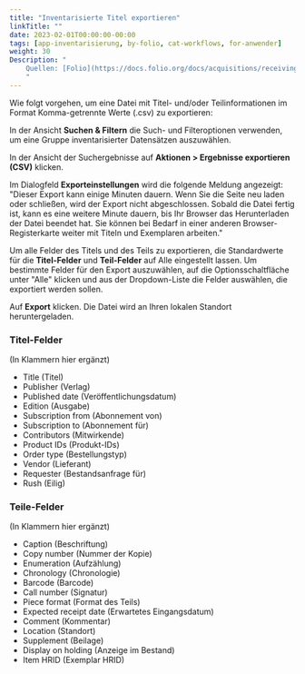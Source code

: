 ```yaml
---
title: "Inventarisierte Titel exportieren"
linkTitle: ""
date: 2023-02-01T00:00:00-00:00
tags: [app-inventarisierung, by-folio, cat-workflows, for-anwender]
weight: 30
Description: "
    Quellen: [Folio](https://docs.folio.org/docs/acquisitions/receiving/#exporting-search-results) & [GBV](https://info.gbv.de/display/FOLIOGBVEXTERN/Folio:+Inventarisierte+Titel+exportieren)
    "
---
```


Wie folgt vorgehen, um eine Datei mit Titel- und/oder Teilinformationen im Format Komma-getrennte Werte (.csv) zu exportieren:

In der Ansicht **Suchen & Filtern** die Such- und Filteroptionen verwenden, um eine Gruppe inventarisierter Datensätzen auszuwählen.

In der Ansicht der Suchergebnisse auf **Aktionen > Ergebnisse exportieren (CSV)** klicken.

Im Dialogfeld **Exporteinstellungen** wird die folgende Meldung angezeigt: "Dieser Export kann einige Minuten dauern. Wenn Sie die Seite neu laden oder schließen, wird der Export nicht abgeschlossen. Sobald die Datei fertig ist, kann es eine weitere Minute dauern, bis Ihr Browser das Herunterladen der Datei beendet hat. Sie können bei Bedarf in einer anderen Browser-Registerkarte weiter mit Titeln und Exemplaren arbeiten."

Um alle Felder des Titels und des Teils zu exportieren, die Standardwerte für die **Titel-Felder** und **Teil-Felder** auf Alle eingestellt lassen. Um bestimmte Felder für den Export auszuwählen, auf die Optionsschaltfläche unter "Alle" klicken und aus der Dropdown-Liste die Felder auswählen, die exportiert werden sollen.

Auf **Export** klicken. Die Datei wird an Ihren lokalen Standort heruntergeladen.

### Titel-Felder

(In Klammern hier ergänzt)

-   Title (Titel)
-   Publisher (Verlag)
-   Published date (Veröffentlichungsdatum)
-   Edition (Ausgabe)
-   Subscription from (Abonnement von)
-   Subscription to (Abonnement für)
-   Contributors (Mitwirkende)
-   Product IDs (Produkt-IDs)
-   Order type (Bestellungstyp)
-   Vendor (Lieferant)
-   Requester (Bestandsanfrage für)
-   Rush (Eilig)

### Teile-Felder

(In Klammern hier ergänzt)

-   Caption (Beschriftung)
-   Copy number (Nummer der Kopie)
-   Enumeration (Aufzählung)
-   Chronology (Chronologie)
-   Barcode (Barcode)
-   Call number (Signatur)
-   Piece format (Format des Teils)
-   Expected receipt date (Erwartetes Eingangsdatum)
-   Comment (Kommentar)
-   Location (Standort)
-   Supplement (Beilage)
-   Display on holding (Anzeige im Bestand)
-   Item HRID (Exemplar HRID)
